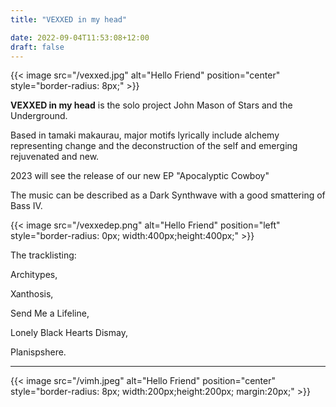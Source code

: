 ```yaml
---
title: "VEXXED in my head"

date: 2022-09-04T11:53:08+12:00
draft: false
---
```


{{< image src="/vexxed.jpg" alt="Hello Friend" position="center" style="border-radius: 8px;" >}}

**VEXXED in my head** is the solo project John Mason of Stars and the Underground. 

Based in tamaki makaurau, major motifs lyrically include alchemy representing change and the deconstruction of the self and emerging rejuvenated and new.

2023 will see the release of our new EP "Apocalyptic Cowboy"  

The music can be described as a Dark Synthwave with a good smattering of Bass IV. 

{{< image src="/vexxedep.png" alt="Hello Friend" position="left" style="border-radius: 0px; width:400px;height:400px;" >}}

The tracklisting:


Architypes,

Xanthosis,

Send Me a Lifeline, 

Lonely Black Hearts Dismay,

Planispshere.

---


{{< image src="/vimh.jpeg" alt="Hello Friend" position="center" style="border-radius: 8px; width:200px;height:200px; margin:20px;" >}}
